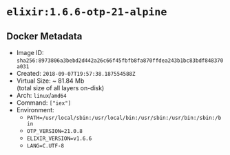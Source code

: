 # `elixir:1.6.6-otp-21-alpine`

## Docker Metadata

- Image ID: `sha256:8973806a3bebd2d442a26c66f45fbfb8fa870ffdea243b1bc83bdf848370a031`
- Created: `2018-09-07T19:57:38.187554588Z`
- Virtual Size: ~ 81.84 Mb  
  (total size of all layers on-disk)
- Arch: `linux`/`amd64`
- Command: `["iex"]`
- Environment:
  - `PATH=/usr/local/sbin:/usr/local/bin:/usr/sbin:/usr/bin:/sbin:/bin`
  - `OTP_VERSION=21.0.8`
  - `ELIXIR_VERSION=v1.6.6`
  - `LANG=C.UTF-8`
